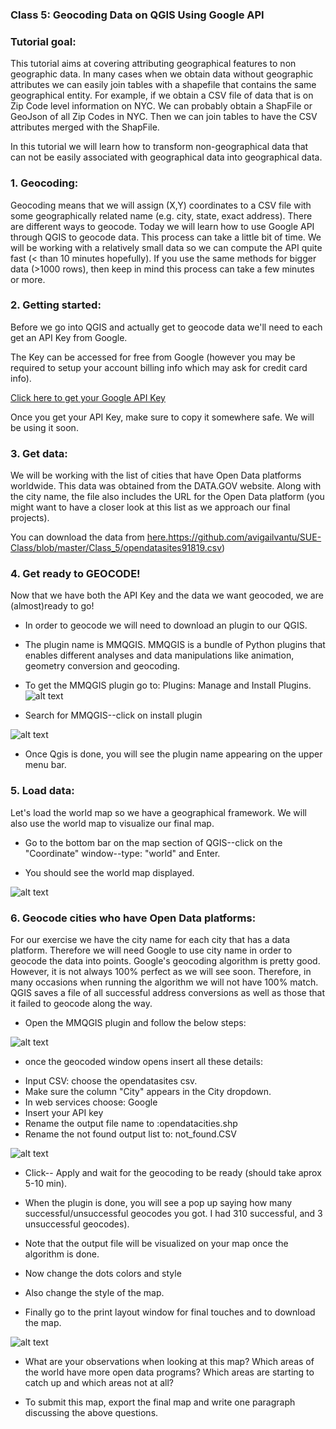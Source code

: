 ### Class 5: Geocoding Data on QGIS Using Google API

### Tutorial goal:

This tutorial aims at covering attributing geographical features to non geographic data. In many cases when we obtain data without geographic attributes we can easily join tables with a shapefile that contains the same geographical entity. For example, if we obtain a CSV file of data that is on Zip Code level information on NYC. We can probably obtain a ShapFile or GeoJson of all Zip Codes in NYC. Then we can join tables to have the CSV attributes merged with the ShapFile.

In this tutorial we will learn how to transform non-geographical data that can not be easily associated with geographical data into geographical data.

### 1. Geocoding:

Geocoding means that we will assign (X,Y) coordinates to a CSV file with some geographically related name (e.g. city, state, exact address). There are different ways to geocode. Today we will learn how to use Google API through QGIS to geocode data. This process can take a little bit of time. We will be working with a relatively small data so we can compute the API quite fast (< than 10 minutes hopefully). If you use the same methods for bigger data (>1000 rows), then keep in mind this process can take a few minutes or more.  

### 2. Getting started:

Before we go into QGIS and actually get to geocode data we'll need to each get an API Key from Google.

The Key can be accessed for free from Google (however you may be required to setup your account billing info which may ask for credit card info).

[Click here to get your Google API Key](https://developers.google.com/maps/gmp-get-started?authuser=2)

  Once you get your API Key, make sure to copy it somewhere safe. We will be using it soon.


### 3. Get data:

We will be working with the list of cities that have Open Data platforms worldwide. This data was obtained from the DATA.GOV website. Along with the city name, the file also includes the URL for the Open Data platform (you might want to have a closer look at this list as we approach our final projects).


You can download the data from [here.](https://developers.google.com/maps/gmp-get-started?authuser=2)https://github.com/avigailvantu/SUE-Class/blob/master/Class_5/opendatasites91819.csv)

### 4. Get ready to GEOCODE!

Now that we have both the API Key and the data we want geocoded, we are (almost)ready to go!

* In order to geocode we will need to download an plugin to our QGIS.
* The plugin name is MMQGIS. MMQGIS is a bundle of Python plugins that enables different analyses and data manipulations like animation, geometry conversion and geocoding.  
* To get the MMQGIS plugin go to: Plugins: Manage and Install Plugins. ![alt text](https://github.com/avigailvantu/c4sue/blob/master/tutorials/Class_5/QGIS_GEOCODE/class5_1.png)

* Search for MMQGIS--click on install plugin

![alt text](https://github.com/avigailvantu/c4sue/blob/master/tutorials/Class_5/QGIS_GEOCODE/class5_2.png)

* Once Qgis is done, you will see the plugin name appearing on the upper menu bar.

### 5. Load data:

Let's load the world map so we have a geographical framework. We will also use the world map to visualize our final map.

* Go to the bottom bar on the map section of QGIS--click on the "Coordinate" window--type: "world" and Enter.

 * You should see the world map displayed.

 ![alt text](https://github.com/avigailvantu/c4sue/blob/master/tutorials/Class_5/QGIS_GEOCODE/class5_3.png)

### 6. Geocode cities who have Open Data platforms:

For our exercise we have the city name for each city that has a data platform. Therefore we will need Google to use city name in order to geocode the data into points. Google's  geocoding algorithm is pretty good. However, it is not always 100% perfect as we will see soon. Therefore, in many occasions when running the algorithm we will not have 100% match. QGIS saves a file of all successful address conversions as well as those that it failed to geocode along the way.

* Open the MMQGIS plugin and follow the below steps:

![alt text](https://github.com/avigailvantu/c4sue/blob/master/tutorials/Class_5/QGIS_GEOCODE/class5_4.png)

* once the geocoded window opens insert all these details:
-  Input CSV: choose the opendatasites csv.
-  Make sure the column "City" appears in the City dropdown.
-  In web services choose: Google
-  Insert your API key
-  Rename the output file name to :opendatacities.shp
-  Rename the not found output list to: not_found.CSV

![alt text](https://github.com/avigailvantu/c4sue/blob/master/tutorials/Class_5/QGIS_GEOCODE/class5_5.png)

* Click-- Apply and wait for the geocoding to be ready (should take aprox 5-10 min).
* When the plugin is done, you will see a pop up saying how many successful/unsuccessful geocodes you got. I had 310 successful, and 3 unsuccessful geocodes).

* Note that the output file will be visualized on your map once the algorithm is done.

* Now change the dots colors and style
* Also change the style of the map.
* Finally go to the print layout window for final touches and to download the map.

![alt text](https://github.com/avigailvantu/c4sue/blob/master/tutorials/Class_5/QGIS_GEOCODE/class5_6.png)

* What are your observations when looking at this map? Which areas of the world have more open data programs? Which areas are starting to catch up and which areas not at all?

* To submit this map, export the final map and write one paragraph discussing the above questions.

